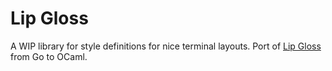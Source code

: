 # Lip Gloss
A WIP library for style definitions for nice terminal layouts. Port of [Lip Gloss](https://github.com/charmbracelet/lipgloss/) from Go to OCaml.
